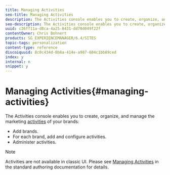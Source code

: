 ```yaml
---
title: Managing Activities
seo-title: Managing Activities
description: The Activities console enables you to create, organize, and manage the marketing activities of your brands.
seo-description: The Activities console enables you to create, organize, and manage the marketing activities of your brands.
uuid: c26ff11a-d0ca-4a25-8431-dd70d049f22f
contentOwner: Chris Bohnert
products: SG_EXPERIENCEMANAGER/6.4/SITES
topic-tags: personalization
content-type: reference
discoiquuid: 8c0c434d-0b8a-414e-a987-604c1bb89ced
index: y
internal: n
snippet: y
---
```


# Managing Activities{#managing-activities}

The Activities console enables you to create, organize, and manage the marketing [activities](../../../sites/classic-ui-authoring/using/classic-personalization.md#main-pars-title-44) of your brands:

* Add brands. 
* For each brand, add and configure activities. 
* Administer activities.

>[!NOTE]
>
>Activities are not available in classic UI. Please see [Managing Activities](../../../sites/authoring/using/activitylib.md) in the standard authoring documentation for details.

